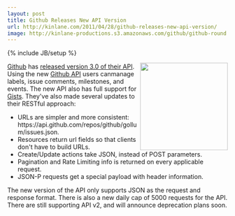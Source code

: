 ```yaml
---
layout: post
title: Github Releases New API Version
url: http://kinlane.com/2011/04/28/github-releases-new-api-version/
image: http://kinlane-productions.s3.amazonaws.com/github/github-round.png
---
```

{% include JB/setup %}
<p>
     <img src="http://kinlane-productions.s3.amazonaws.com/github/github-round.png" alt="" width="200" align="right" /><a title="Github" href="https://github.com/">Github</a> has <a title="released version 3.0 of their API" href="https://github.com/blog/846-new-issues-and-gist-api">released version 3.0 of their API</a>. Using the new <a title="Github API" href="http://developer.github.com/v3/">Github API</a> users canmanage labels, issue comments, milestones, and events. The new API also has full support for <a title="Gists" href="https://gist.github.com/">Gists</a>. They've also made several updates to their RESTful approach:
</p>
<ul class="mainlist">
     <li>URLs are simpler and more consistent: https://api.github.com/repos/github/gollum/issues.json.
     </li>
     <li>Resources return url fields so that clients don't have to build URLs.
     </li>
     <li>Create/Update actions take JSON, instead of POST parameters.
     </li>
     <li>Pagination and Rate Limiting info is returned on every applicable request.
     </li>
     <li>JSON-P requests get a special payload with header information.
     </li>
</ul>
<p>
     The new version of the API only supports JSON as the request and response format. There is also a new daily cap of 5000 requests for the API. There are still supporting API v2, and will announce deprecation plans soon.
</p>